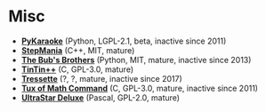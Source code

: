 # Misc

[comment]: # (start of autogenerated content, do not edit)
- **[PyKaraoke](pykaraoke.md)** (Python, LGPL-2.1, beta, inactive since 2011)
- **[StepMania](stepmania.md)** (C++, MIT, mature)
- **[The Bub's Brothers](the_bubs_brothers.md)** (Python, MIT, mature, inactive since 2013)
- **[TinTin++](tintinpp.md)** (C, GPL-3.0, mature)
- **[Tressette](tresette.md)** (?, ?, mature, inactive since 2017)
- **[Tux of Math Command](tux_of_math_command.md)** (C, GPL-3.0, mature, inactive since 2011)
- **[UltraStar Deluxe](ultrastar_deluxe.md)** (Pascal, GPL-2.0, mature)

[comment]: # (end of autogenerated content)